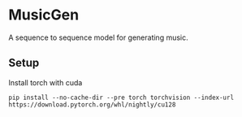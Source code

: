 # MusicGen
A sequence to sequence model for generating music.

## Setup
Install torch with cuda
```
pip install --no-cache-dir --pre torch torchvision --index-url https://download.pytorch.org/whl/nightly/cu128
```
